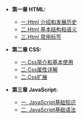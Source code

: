 * **第一章 HTML:**
  
  * [一.Html 介绍和发展历史](html简介和发展史.md)
  * [二.Html 基本结构和语义](html基本结构和语义.md)
  * [三.Html 常用标签](html常用标签.md)
  
* **第二章 CSS:**  
  * [一.Css简介和基本使用](css简介.md)
  * [二.Css属性详解](css属性详解.md)
  * [二.Css扩展](css扩展.md)

* **第三章 JavaScript:**
  * [一. JavaScript基础知识](JavaScript基础知识.md)
  * [二. JavaScript基础语法](JavaScript的基础语法.md)